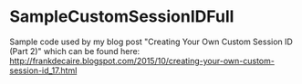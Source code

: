 # SampleCustomSessionIDFull

Sample code used by my blog post "Creating Your Own Custom Session ID (Part 2)" which can be found here: http://frankdecaire.blogspot.com/2015/10/creating-your-own-custom-session-id_17.html
